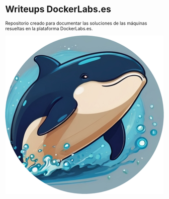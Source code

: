 # Writeups DockerLabs.es

Repositorio creado para documentar las soluciones de las máquinas resueltas en la plataforma DockerLabs.es.

![alt text](assets/ballena.png)
